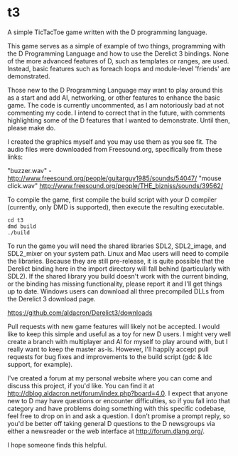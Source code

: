 t3
==

A simple TicTacToe game written with the D programming language.

This game serves as a simple of example of two things, programming with the D Programming Language and how to use the Derelict 3 bindings. None of the more advanced features of D, such as templates or ranges, are used. Instead, basic features such as foreach loops and module-level 'friends' are demonstrated.

Those new to the D Programming Language may want to play around this as a start and add AI, networking, or other features to enhance the basic game. The code is currently uncommented, as I am notoriously bad at not commenting my code. I intend to correct that in the future, with comments highlighting some of the D features that I wanted to demonstrate. Until then, please make do.

I created the graphics myself and you may use them as you see fit. The audio files were downloaded from Freesound.org, specifically from these links:

"buzzer.wav" - http://www.freesound.org/people/guitarguy1985/sounds/54047/
"mouse click.wav" http://www.freesound.org/people/THE_bizniss/sounds/39562/

To compile the game, first compile the build script with your D compiler (currently, only DMD is supported), then
execute the resulting executable.

```
cd t3
dmd build
./build
```

To run the game you will need the shared libraries SDL2, SDL2_image, and SDL2_mixer on your system path. Linux and Mac users will need to compile the libraries. Because they are still pre-release, it is quite possible that the Derelict binding here in the import directory will fall behind (particularly with SDL2). If the shared library you build doesn't work with the current binding, or the binding has missing functionality, please report it and I'll get things up to date. Windows users can download all three precompiled DLLs from the Derelict 3 download page.

https://github.com/aldacron/Derelict3/downloads

Pull requests with new game features will likely not be accepted. I would like to keep this simple and useful as a toy for new D users. I might very well create a branch with multiplayer and AI for myself to play around with, but I really want to keep the master as-is. However, I'll happily accept pull requests for bug fixes and improvements to the build script (gdc & ldc support, for example).

I've created a forum at my personal website where you can come and discuss this project, if you'd like. You can find it at http://dblog.aldacron.net/forum/index.php?board=4.0. I expect that anyone new to D may have questions or encounter difficulties, so if you fall into that category and have problems doing something with this specific codebase, feel free to drop on in and ask a question. I don't promise a prompt reply, so you'd be better off taking general D questions to the D newsgroups via either a newsreader or the web interface at http://forum.dlang.org/.

I hope someone finds this helpful.
